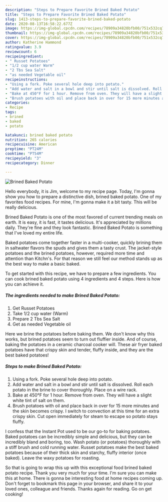 ```yaml
---
description: "Steps to Prepare Favorite Brined Baked Potato"
title: "Steps to Prepare Favorite Brined Baked Potato"
slug: 1413-steps-to-prepare-favorite-brined-baked-potato
date: 2020-08-13T16:58:22.677Z
image: https://img-global.cpcdn.com/recipes/78909a34820bfb00/751x532cq70/brined-baked-potato-recipe-main-photo.jpg
thumbnail: https://img-global.cpcdn.com/recipes/78909a34820bfb00/751x532cq70/brined-baked-potato-recipe-main-photo.jpg
cover: https://img-global.cpcdn.com/recipes/78909a34820bfb00/751x532cq70/brined-baked-potato-recipe-main-photo.jpg
author: Katherine Hammond
ratingvalue: 3.9
reviewcount: 6
recipeingredient:
- " Russet Potatoes"
- "1/2 cup water Warm"
- "2 Tbs Sea Salt"
- "as needed Vegetable oil"
recipeinstructions:
- "Using a fork. Poke several hole deep into potato."
- "Add water and salt in a bowl and stir until salt is dissolved. Roll each potato in the brine to cover thoroughly. Place on a wire rack."
- "Bake at 450°F for 1 hour. Remove from oven. They will have a slight white tint of salt on them."
- "Brush potatoes with oil and place back in over for 15 more minutes and the skin becomes crispy. I switch to convection at this time for an extra crispy skin. Cut open immediately for steam to escape so potato stays fluffy."
categories:
- Recipe
tags:
- brined
- baked
- potato

katakunci: brined baked potato 
nutrition: 265 calories
recipecuisine: American
preptime: "PT24M"
cooktime: "PT54M"
recipeyield: "3"
recipecategory: Dinner

---
```



![Brined Baked Potato](https://img-global.cpcdn.com/recipes/78909a34820bfb00/751x532cq70/brined-baked-potato-recipe-main-photo.jpg)

Hello everybody, it is Jim, welcome to my recipe page. Today, I'm gonna show you how to prepare a distinctive dish, brined baked potato. One of my favorites food recipes. For mine, I'm gonna make it a bit tasty. This will be really delicious.

Brined Baked Potato is one of the most favored of current trending meals on earth. It is easy, it is fast, it tastes delicious. It's appreciated by millions daily. They're fine and they look fantastic. Brined Baked Potato is something that I've loved my entire life.

Baked potatoes come together faster in a multi-cooker, quickly brining them in saltwater flavors the spuds and gives them a tasty crust. The jacket-style potatoes and the brined potatoes, however, required more time and attention than Kitchn&#39;s. For that reason we still feel our method stands up as the best way to make a basic baked.


To get started with this recipe, we have to prepare a few ingredients. You can cook brined baked potato using 4 ingredients and 4 steps. Here is how you can achieve it.

<!--inarticleads1-->

##### The ingredients needed to make Brined Baked Potato:

1. Get  Russet Potatoes
1. Take 1/2 cup water (Warm)
1. Prepare 2 Tbs Sea Salt
1. Get as needed Vegetable oil


Here we brine the potatoes before baking them. We don&#39;t know why this works, but brined potatoes seem to turn out fluffier inside. And of course, baking the potatoes in a ceramic charcoal cooker will. These air fryer baked potatoes have that crispy skin and tender, fluffy inside, and they are the best baked potatoes! 

<!--inarticleads2-->

##### Steps to make Brined Baked Potato:

1. Using a fork. Poke several hole deep into potato.
1. Add water and salt in a bowl and stir until salt is dissolved. Roll each potato in the brine to cover thoroughly. Place on a wire rack.
1. Bake at 450°F for 1 hour. Remove from oven. They will have a slight white tint of salt on them.
1. Brush potatoes with oil and place back in over for 15 more minutes and the skin becomes crispy. I switch to convection at this time for an extra crispy skin. Cut open immediately for steam to escape so potato stays fluffy.


I confess that the Instant Pot used to be our go-to for baking potatoes. Baked potatoes can be incredibly simple and delicious, but they can be incredibly bland and boring, too. Wash potato (or potatoes) thoroughly with a stiff brush and cold running water. Russet potatoes make the best baked potatoes because of their thick skin and starchy, fluffy interior (once baked). Leave the waxy potatoes for roasting. 

So that is going to wrap this up with this exceptional food brined baked potato recipe. Thank you very much for your time. I'm sure you can make this at home. There is gonna be interesting food at home recipes coming up. Don't forget to bookmark this page in your browser, and share it to your loved ones, colleague and friends. Thanks again for reading. Go on get cooking!
